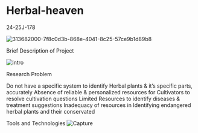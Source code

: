 # Herbal-heaven
24-25J-178

![313682000-7f8c0d3b-868e-4041-8c25-57ce9b1d89b8](https://github.com/user-attachments/assets/709a05fd-7e28-4c43-9cf6-eff07fb16703)

Brief Description of Project

![intro](https://github.com/user-attachments/assets/cc9716f9-91f5-4ba2-8946-33a9f7922881)


Research Problem

Do not have a specific system to identify Herbal plants & it’s specific parts, accurately
Absence of reliable & personalized resources for Cultivators to resolve cultivation questions
Limited Resources to identify diseases & treatment suggestions
Inadequacy of resources in Identifying endangered herbal plants and their conservated

Tools and Technologies
![Capture](https://github.com/user-attachments/assets/4cf1dfc5-c1a6-40aa-a36e-20fc30fbd2cf)
